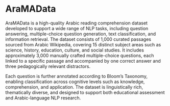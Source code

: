# AraMAData
AraMAData is a high-quality Arabic reading comprehension dataset developed to support a wide range of NLP tasks, including question answering, multiple-choice question generation, text classification, and information retrieval. The dataset consists of 1,000 curated passages sourced from Arabic Wikipedia, covering 15 distinct subject areas such as science, history, education, culture, and social studies. It includes approximately 3,000 manually crafted multiple-choice questions, each linked to a specific passage and accompanied by one correct answer and three pedagogically relevant distractors.

Each question is further annotated according to Bloom’s Taxonomy, enabling classification across cognitive levels such as knowledge, comprehension, and application. The dataset is linguistically rich, thematically diverse, and designed to support both educational assessment and Arabic-language NLP research.
